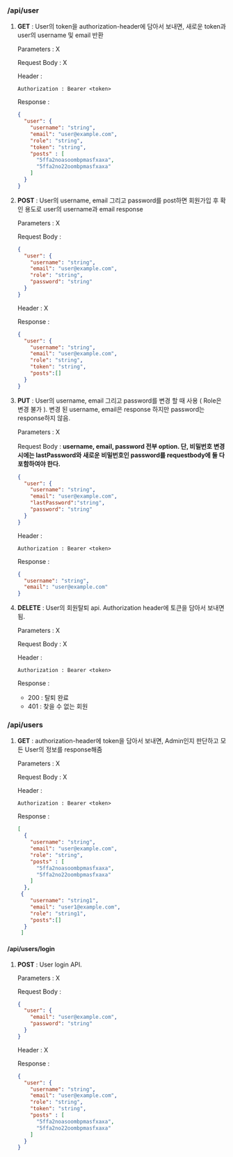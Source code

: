 ### /api/user

1. **GET** : User의 token을 authorization-header에 담아서 보내면, 새로운 token과 user의 username 및 email 반환 

   Parameters : X

   Request Body : X

   Header :

   ````
   Authorization : Bearer <token>
   ````

   Response : 

   ```json
   {
     "user": {
       "username": "string",
       "email": "user@example.com",
       "role": "string",
       "token": "string",
       "posts" : [
         "5ffa2noasoombpmasfxaxa",
         "5ffa2no22oombpmasfxaxa"
       ]
     }
   }
   ```

   <div style="page-break-after: always; break-after: page;"></div>

2. **POST** : User의 username, email 그리고 password를 post하면 회원가입 후 확인 용도로 user의 username과 email response

   Parameters : X

   Request Body : 

   ````JSON
   {
     "user": {
       "username": "string",
       "email": "user@example.com",
       "role": "string",
       "password": "string"
     }
   }
   ````

   Header : X

   Response : 

   ```json
   {
     "user": {
       "username": "string",
       "email": "user@example.com",
       "role": "string",
       "token": "string",
       "posts":[]
     }
   }
   ```

<div style="page-break-after: always; break-after: page;"></div>

3. **PUT** : User의 username, email 그리고 password를 변경 할 때 사용 ( Role은 변경 불가 ). 변경 된 username, email은 response 하지만 password는 response하지 않음. 

   Parameters : X

   Request Body : **username, email, password 전부 option. 단, 비밀번호 변경시에는 lastPassword와 새로운 비밀번호인 password를 requestbody에 둘 다 포함하여야 한다.**

   ```JSON
   {
     "user": {
       "username": "string",
       "email": "user@example.com",
       "lastPassword":"string",
       "password": "string"
     }
   }
   ```

   Header :

   ````
   Authorization : Bearer <token>
   ````

   Response : 

   ````JSON
   {
     "username": "string",
     "email": "user@example.com"
   }
   ````

   <div style="page-break-after: always; break-after: page;"></div>

4. **DELETE** : User의 회원탈퇴 api. Authorization header에 토큰을 담아서 보내면 됨.

   Parameters : X

   Request Body : X

   Header :

   ````
   Authorization : Bearer <token>
   ````

   Response : 

   - 200 : 탈퇴 완료
   - 401 : 찾을 수 없는 회원

<div style="page-break-after: always; break-after: page;"></div>

### /api/users

1. **GET** : authorization-header에 token을 담아서 보내면, Admin인지 판단하고 모든 User의 정보를 response해줌

   Parameters : X

   Request Body : X

   Header :

   ````
   Authorization : Bearer <token>
   ````

   Response : 

   ```json
   [
     {
       "username": "string",
       "email": "user@example.com",
       "role": "string",
       "posts" : [
         "5ffa2noasoombpmasfxaxa",
         "5ffa2no22oombpmasfxaxa"
       ]
     },
   	{
       "username": "string1",
       "email": "user1@example.com",
       "role": "string1",
       "posts":[]
     }
    ]
   ```

<div style="page-break-after: always; break-after: page;"></div>

#### /api/users/login

1. **POST** : User login API.

   Parameters : X

   Request Body : 

   ````JSON
   {
     "user": {
       "email": "user@example.com",
       "password": "string"
     }
   }
   ````

   Header : X

   Response : 

   ```json
   {
     "user": {
       "username": "string",
       "email": "user@example.com",
       "role": "string",
       "token": "string",
       "posts" : [
         "5ffa2noasoombpmasfxaxa",
         "5ffa2no22oombpmasfxaxa"
       ]
     }
   }
   ```
